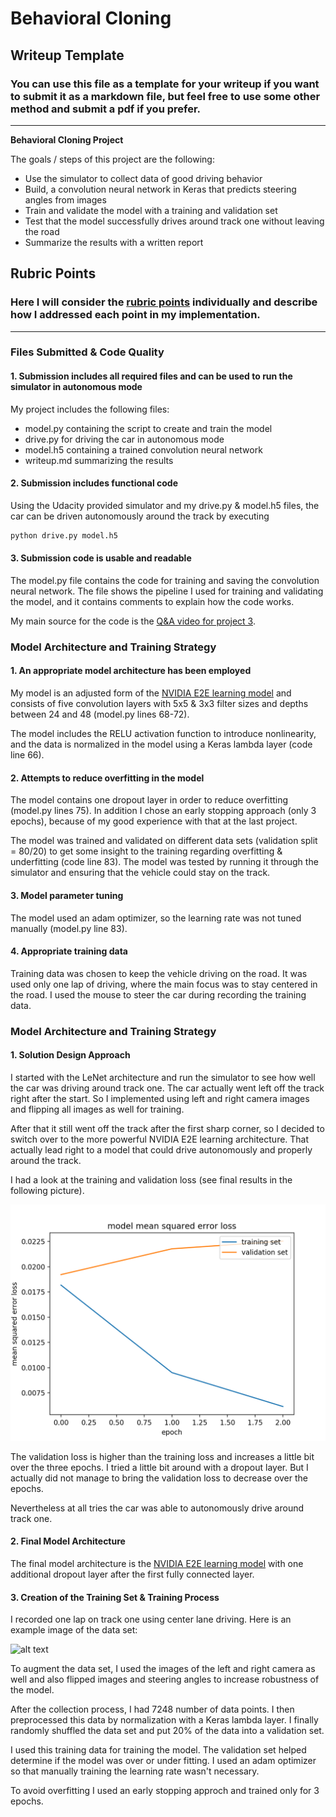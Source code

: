 # **Behavioral Cloning**

## Writeup Template

### You can use this file as a template for your writeup if you want to submit it as a markdown file, but feel free to use some other method and submit a pdf if you prefer.

---

**Behavioral Cloning Project**

The goals / steps of this project are the following:
* Use the simulator to collect data of good driving behavior
* Build, a convolution neural network in Keras that predicts steering angles from images
* Train and validate the model with a training and validation set
* Test that the model successfully drives around track one without leaving the road
* Summarize the results with a written report

[//]: # (Image References)

[image1]: ./training_loss.png "Training & Validation Loss"
[image2]: ./examples/center_image.png "Example image"

## Rubric Points
### Here I will consider the [rubric points](https://review.udacity.com/#!/rubrics/432/view) individually and describe how I addressed each point in my implementation.  

---
### Files Submitted & Code Quality

#### 1. Submission includes all required files and can be used to run the simulator in autonomous mode

My project includes the following files:
* model.py containing the script to create and train the model
* drive.py for driving the car in autonomous mode
* model.h5 containing a trained convolution neural network
* writeup.md summarizing the results

#### 2. Submission includes functional code

Using the Udacity provided simulator and my drive.py & model.h5 files, the car can be driven autonomously around the track by executing
```sh
python drive.py model.h5
```

#### 3. Submission code is usable and readable

The model.py file contains the code for training and saving the convolution neural network. The file shows the pipeline I used for training and validating the model, and it contains comments to explain how the code works.

My main source for the code is the [Q&A video for project 3](https://review.udacity.com/#!/rubrics/432/view).

### Model Architecture and Training Strategy

#### 1. An appropriate model architecture has been employed

My model is an adjusted form of the [NVIDIA E2E learning model](https://devblogs.nvidia.com/parallelforall/deep-learning-self-driving-cars/) and consists of five convolution layers with 5x5 & 3x3 filter sizes and depths between 24 and 48 (model.py lines 68-72).

The model includes the RELU activation function to introduce nonlinearity, and the data is normalized in the model using a Keras lambda layer (code line 66).

#### 2. Attempts to reduce overfitting in the model

The model contains one dropout layer in order to reduce overfitting (model.py lines 75). In addition I chose an early stopping approach (only 3 epochs), because of my good experience with that at the last project.

The model was trained and validated on different data sets (validation split = 80/20) to get some insight to the training regarding overfitting & underfitting (code line 83). The model was tested by running it through the simulator and ensuring that the vehicle could stay on the track.

#### 3. Model parameter tuning

The model used an adam optimizer, so the learning rate was not tuned manually (model.py line 83).

#### 4. Appropriate training data

Training data was chosen to keep the vehicle driving on the road. It was used only one lap of driving, where the main focus was to stay centered in the road. I used the mouse to steer the car during recording the training data.

### Model Architecture and Training Strategy

#### 1. Solution Design Approach

I started with the LeNet architecture and run the simulator to see how well the car was driving around track one. The car actually went left off the track right after the start. So I implemented using left and right camera images and flipping all images as well for training.

After that it still went off the track after the first sharp corner, so I decided to switch over to the more powerful NVIDIA E2E learning architecture. That actually lead right to a model that could drive autonomously and properly around the track.

I had a look at the training and validation loss (see final results in the following picture).

![alt text][image1]

The validation loss is higher than the training loss and increases a little bit over the three epochs. I tried a little bit around with a dropout layer. But I actually did not manage to bring the validation loss to decrease over the epochs.

Nevertheless at all tries the car was able to autonomously drive around track one.

#### 2. Final Model Architecture

The final model architecture is the [NVIDIA E2E learning model](https://devblogs.nvidia.com/parallelforall/deep-learning-self-driving-cars/) with one additional dropout layer after the first fully connected layer.

#### 3. Creation of the Training Set & Training Process

I recorded one lap on track one using center lane driving. Here is an example image of the data set: 

![alt text][image2]

To augment the data set, I used the images of the left and right camera as well and also flipped images and steering angles to increase robustness of the model.

After the collection process, I had 7248 number of data points. I then preprocessed this data by normalization with a Keras lambda layer. I finally randomly shuffled the data set and put 20% of the data into a validation set.

I used this training data for training the model. The validation set helped determine if the model was over or under fitting. I used an adam optimizer so that manually training the learning rate wasn't necessary.

To avoid overfitting I used an early stopping approch and trained only for 3 epochs.
